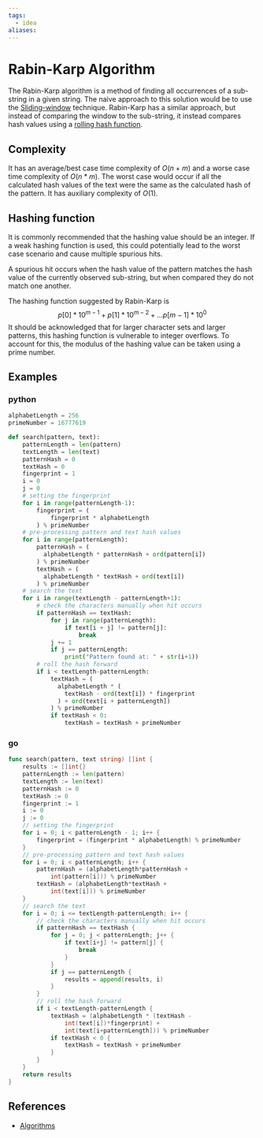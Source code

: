 ```yaml
---
tags:
  - idea
aliases:
---
```


# Rabin-Karp Algorithm

The Rabin-Karp algorithm is a method of finding all occurrences of a sub-string in a given string. The naive approach to this solution would be to use the [Sliding-window](Sliding-window.md) technique. Rabin-Karp has a similar approach, but instead of comparing the window to the sub-string, it instead compares hash values using a [rolling hash function](Rolling-Hash-Function).

## Complexity

It has an average/best case time complexity of $O(n+m)$ and a worse case time complexity of $O(n * m)$. The worst case would occur if all the calculated hash values of the text were the same as the calculated hash of the pattern. It has auxiliary complexity of $O(1)$.

## Hashing function

It is commonly recommended that the hashing value should be an integer. If a weak hashing function is used, this could potentially lead to the worst case scenario and cause multiple spurious hits.

A spurious hit occurs when the hash value of the pattern matches the hash value of the currently observed sub-string, but when compared they do not match one another.

The hashing function suggested by Rabin-Karp is  
$$p[0]*10^{m-1} + p[1]*10^{m-2} + ... p[m-1]*10^0$$
It should be acknowledged that for larger character sets and larger patterns, this hashing function is vulnerable to integer overflows. To account for this, the modulus of the hashing value can be taken using a prime number.

## Examples

### python

```python
alphabetLength = 256
primeNumber = 16777619

def search(pattern, text):
    patternLength = len(pattern)
    textLength = len(text)
    patternHash = 0
    textHash = 0
    fingerprint = 1
    i = 0
    j = 0
    # setting the fingerprint
    for i in range(patternLength-1):
        fingerprint = (
            fingerprint * alphabetLength
        ) % primeNumber
    # pre-processing pattern and text hash values
    for i in range(patternLength):
        patternHash = (
          alphabetLength * patternHash + ord(pattern[i])
        ) % primeNumber
        textHash = (
          alphabetLength * textHash + ord(text[i])
        ) % primeNumber
    # search the text
    for i in range(textLength - patternLength+1):
        # check the characters manually when hit occurs
        if patternHash == textHash:
            for j in range(patternLength):
                if text[i + j] != pattern[j]:
                    break
            j += 1
            if j == patternLength:
                print("Pattern found at: " + str(i+1))
        # roll the hash forward
        if i < textLength-patternLength:
            textHash = (
              alphabetLength * (
                textHash - ord(text[i]) * fingerprint
              ) + ord(text[i + patternLength])
            ) % primeNumber
            if textHash < 0:
                textHash = textHash + primeNumber
```

### go

```go
func search(pattern, text string) []int {
	results := []int{}
	patternLength := len(pattern)
	textLength := len(text)
	patternHash := 0
	textHash := 0
	fingerprint := 1
	i := 0
	j := 0
	// setting the fingerprint
	for i = 0; i < patternLength - 1; i++ {
		fingerprint = (fingerprint * alphabetLength) % primeNumber
	}
	// pre-processing pattern and text hash values
	for i = 0; i < patternLength; i++ {
		patternHash = (alphabetLength*patternHash +
			int(pattern[i])) % primeNumber
		textHash = (alphabetLength*textHash +
			int(text[i])) % primeNumber
	}
	// search the text
	for i = 0; i <= textLength-patternLength; i++ {
		// check the characters manually when hit occurs
		if patternHash == textHash {
			for j = 0; j < patternLength; j++ {
				if text[i+j] != pattern[j] {
					break
				}
			}
			if j == patternLength {
				results = append(results, i)
			}
		}
		// roll the hash forward
		if i < textLength-patternLength {
			textHash = (alphabetLength * (textHash -
				int(text[i])*fingerprint) +
				int(text[i+patternLength])) % primeNumber
			if textHash < 0 {
				textHash = textHash + primeNumber
			}
		}
	}
	return results
}
```

## References

- [Algorithms](Algorithms.md)
